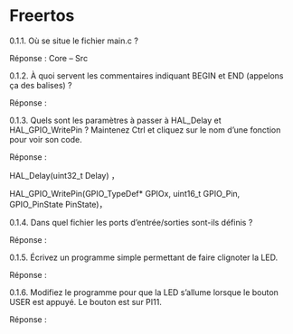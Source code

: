 # Freertos
0.1.1. Où se situe le fichier main.c ?  

Réponse :  Core – Src 

0.1.2. À quoi servent les commentaires indiquant BEGIN et END (appelons ça des balises) ? 

Réponse :   

0.1.3. Quels sont les paramètres à passer à HAL_Delay et HAL_GPIO_WritePin ? Maintenez Ctrl et cliquez sur le nom d’une fonction pour voir son code. 

Réponse :  

HAL_Delay(uint32_t Delay) ，  

HAL_GPIO_WritePin(GPIO_TypeDef* GPIOx, uint16_t GPIO_Pin, GPIO_PinState PinState)， 


0.1.4. Dans quel fichier les ports d’entrée/sorties sont-ils définis ?  

Réponse :  


0.1.5. Écrivez un programme simple permettant de faire clignoter la LED.  

Réponse :  

0.1.6. Modifiez le programme pour que la LED s’allume lorsque le bouton USER est appuyé. Le bouton est sur PI11. 

Réponse :  
